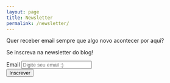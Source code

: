 ```yaml
---
layout: page
title: Newsletter
permalink: /newsletter/
---
```


<p class="newsletter-desktop">Quer receber email sempre que algo novo acontecer por aqui?</p>

<p class="newsletter-desktop">Se inscreva na newsletter do blog!</p>
<form class="form-desktop form-mobile mt-4" action="https://tinyletter.com/renanhasher" method="post" target="popupwindow" onsubmit="window.open('https://tinyletter.com/renanhasher', 'popupwindow', 'scrollbars=yes,width=800,height=600');return true">
  
  <div class="form-group">
    <label for="InputEmail">Email</label>
    <input type="email" class="form-control" id="InputEmail" placeholder="Digite seu email :)">
  </div>
  <button type="submit" class="btn btn-primary">Inscrever</button>
</form>
